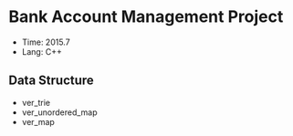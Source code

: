 # Bank Account Management Project
- Time: 2015.7 
- Lang: C++

## Data Structure
  - ver\_trie
  - ver\_unordered\_map
  - ver\_map


